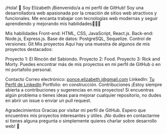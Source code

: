 ¡Hola! 👋
Soy Elizabeth
¡Bienvenido/a a mi perfil de GitHub! Soy una desarrolladora web apasionada por la creación de sitios web atractivos y funcionales. Me encanta trabajar con tecnologías web modernas y seguir aprendiendo y mejorando mis habilidades👩‍💻🚀

Mis habilidades
Front-end: HTML, CSS, JavaScript, React.js.
Back-end: Node.js, Express.js.
Base de datos: PostgreSQL, Sequelize.
Control de versiones: Git
Mis proyectos
Aquí hay una muestra de algunos de mis proyectos destacados:

Proyecto 1: El Rincón del Sabiondo.
Proyecto 2: Food.
Proyecto 3: Rick and Morty.
Puedes encontrar más de mis proyectos en mi perfil de GitHub o en mi portafolio personal.

Contacto
Correo electrónico: ponce.elizabeth.j@gmail.com
LinkedIn: [Tu Perfil de LinkedIn](https://www.linkedin.com/in/elizabeth-ponce-4835b0255/)
Portfolio: en construcción.
Contribuciones
¡Estoy siempre abierta a contribuciones y sugerencias en mis proyectos! Si encuentras algún problema o tienes ideas para mejorar cualquier repositorio, no dudes en abrir un issue o enviar un pull request.

Agradecimientos
Gracias por visitar mi perfil de GitHub. Espero que encuentres mis proyectos interesantes y útiles. ¡No dudes en contactarme si tienes alguna pregunta o simplemente quieres charlar sobre desarrollo web!
🤗
